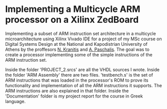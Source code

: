 # Implementing a Multicycle ARM processor on a Xilinx ZedBoard

Implementing a subset of ARM instruction set architecture in a multicycle microarchitecture using Xilinx Vivado IDE for a project of my MSc course on Digital Systems Design at the National and Kapodistrian University of Athens by the proffesors [N. Kranitis](https://scholar.google.com/citations?user=ps8mOuMAAAAJ&hl=en) and [A. Paschalis](https://scholar.google.gr/citations?user=q8LRbY4AAAAJ&hl=el). The goal was to create a processor implementing some of the simple instructions of the ARM instruction set.

Inside the folder 'PROJECT_2.srcs' are all the VHDL sources I wrote. Inside the folder 'ARM Assembly' there are two files. 'testbench.s' is the set of ARM instructions that was loaded in the processor's ROM to prove its functionality and implementation of all the ARM instructions it supports. The ARM instructions are also explained in that folder. Inside the 'Documentation' folder is my project report for the course in Greek language.